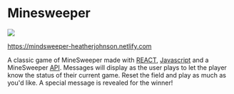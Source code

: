 # Minesweeper
![](http://g.recordit.co/Yj9Fguczn1.gif)

https://mindsweeper-heatherjohnson.netlify.com
<p>
  
A classic game of MineSweeper made with [REACT](https://reactjs.org/), [Javascript](https://www.javascript.com) and a MineSweeper [API](http://minesweeper-api.herokuapp.com/). Messages will display as the user plays to 
let the player know the status of their current game. Reset the field and play as much as you'd like.
A special message is revealed for the winner!
